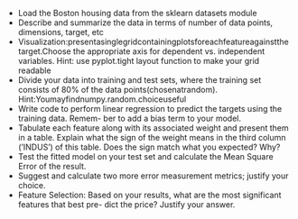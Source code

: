 * Load the Boston housing data from the sklearn datasets module
* Describe and summarize the data in terms of number of data points, dimensions, target, etc
* Visualization:presentasinglegridcontainingplotsforeachfeatureagainstthetarget.Choose the appropriate axis for dependent vs. independent variables. Hint: use pyplot.tight layout function to make your grid readable
* Divide your data into training and test sets, where the training set consists of 80% of the data points(chosenatrandom). Hint:Youmayfindnumpy.random.choiceuseful
* Write code to perform linear regression to predict the targets using the training data. Remem- ber to add a bias term to your model.
* Tabulate each feature along with its associated weight and present them in a table. Explain what the sign of the weight means in the third column (’INDUS’) of this table. Does the sign match what you expected? Why?
* Test the fitted model on your test set and calculate the Mean Square Error of the result.
* Suggest and calculate two more error measurement metrics; justify your choice.
* Feature Selection: Based on your results, what are the most significant features that best pre- dict the price? Justify your answer.
